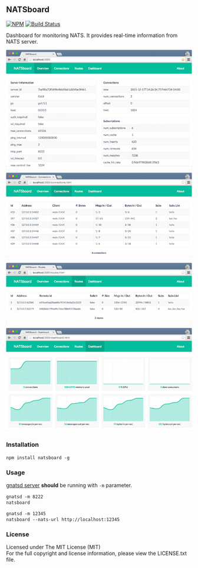 ## NATSboard

[![NPM][npm-image]][npm-url] [![Build Status][travis-image]][travis-url]

Dashboard for monitoring NATS. It provides real-time information from NATS server. 

![Overview](public/img/ss-natsboard-v3-1.png)

![Connections](public/img/ss-natsboard-v3-2.png)

![Routes](public/img/ss-natsboard-v3-4.png)

![Dashboard](public/img/ss-natsboard-v3-3.png)

### Installation

```
npm install natsboard -g
```

### Usage

[gnatsd server](http://nats.io/download/) **should** be running with `-m` parameter.

```
gnatsd -m 8222
natsboard
```
```
gnatsd -m 12345
natsboard --nats-url http://localhost:12345
```

### License

Licensed under The MIT License (MIT)  
For the full copyright and license information, please view the LICENSE.txt file.

[npm-url]: http://npmjs.org/package/natsboard
[npm-image]: https://badge.fury.io/js/natsboard.svg

[travis-url]: https://travis-ci.org/cmfatih/natsboard
[travis-image]: https://travis-ci.org/cmfatih/natsboard.svg?branch=master
